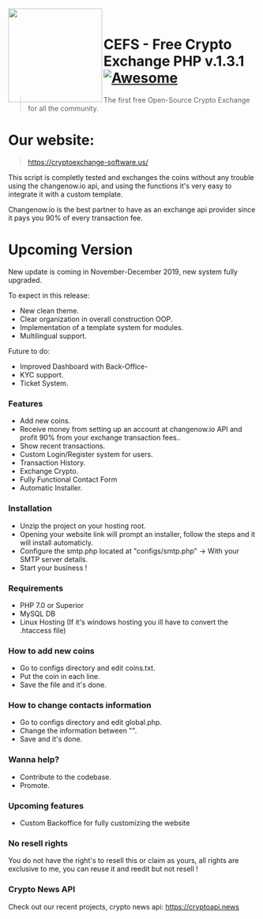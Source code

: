
#
<img src="http://cryptoexchange-software.us/images/logob.png" height="190px" align="left" /><br>
# CEFS - Free Crypto Exchange PHP v.1.3.1 [![Awesome](https://cdn.rawgit.com/sindresorhus/awesome/d7305f38d29fed78fa85652e3a63e154dd8e8829/media/badge.svg)](https://github.com/sindresorhus/awesome)
> The first free Open-Source Crypto Exchange for all the community.

# Our website: 
> https://cryptoexchange-software.us/

This script is completly tested and exchanges the coins without any trouble using the changenow.io api, and using the functions it's very easy to integrate it with a custom template.

Changenow.io is the best partner to have as an exchange api provider since it pays you 90% of every transaction fee.
#
#


# Upcoming Version

New update is coming in November-December 2019, new system fully upgraded.

To expect in this release:
- New clean theme.
- Clear organization in overall construction OOP.
- Implementation of a template system for modules.
- Multilingual support.

Future to do:
- Improved Dashboard with Back-Office-
- KYC support.
- Ticket System.



### Features
 - Add new coins.
 - Receive money from setting up an account at changenow.io API and profit 90% from your exchange transaction fees..
 - Show recent transactions.
 - Custom Login/Register system for users.
 - Transaction History.
 - Exchange Crypto.
 - Fully Functional Contact Form
 - Automatic Installer.


### Installation

- Unzip the project on your hosting root.
- Opening your website link will prompt an installer, follow the steps and it will install automaticly.
- Configure the smtp.php located at "configs/smtp.php" -> With your SMTP server details.
- Start your business !

### Requirements

- PHP 7.0 or Superior
- MySQL DB
- Linux Hosting (If it's windows hosting you ill have to convert the .htaccess file)


### How to add new coins

- Go to configs directory and edit coins.txt.
- Put the coin in each line.
- Save the file and it's done.

### How to change contacts information

- Go to configs directory and edit global.php.
- Change the information between "".
- Save and it's done.

### Wanna help? 

 - Contribute to the codebase.
 - Promote.
 
 ### Upcoming features
 
 - Custom Backoffice for fully customizing the website
 
 ### No resell rights
 
 You do not have the right's to resell this or claim as yours, all rights are exclusive to me, you can reuse it and reedit but not resell !
 
  ### Crypto News API
  Check out our recent projects, crypto news api:
  https://cryptoapi.news
